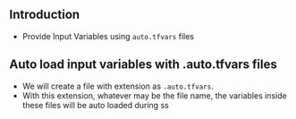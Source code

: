 ##  Introduction
- Provide Input Variables using `auto.tfvars` files


## Auto load input variables with .auto.tfvars files
- We will create a file with extension as `.auto.tfvars`. 
- With this extension, whatever may be the file name, the variables inside these files will be auto loaded during ss

